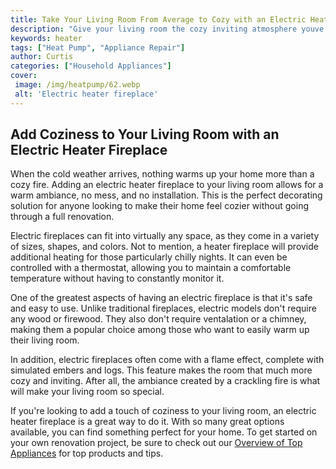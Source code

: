 ```yaml
---
title: Take Your Living Room From Average to Cozy with an Electric Heater Fireplace
description: "Give your living room the cozy inviting atmosphere youve been dreaming about with a stylish electric heater fireplace Learn more about the perfect electric heater to make your living room feel homey and comfortable"
keywords: heater
tags: ["Heat Pump", "Appliance Repair"]
author: Curtis
categories: ["Household Appliances"]
cover: 
 image: /img/heatpump/62.webp
 alt: 'Electric heater fireplace'
---
```

## Add Coziness to Your Living Room with an Electric Heater Fireplace
When the cold weather arrives, nothing warms up your home more than a cozy fire. Adding an electric heater fireplace to your living room allows for a warm ambiance, no mess, and no installation. This is the perfect decorating solution for anyone looking to make their home feel cozier without going through a full renovation.

Electric fireplaces can fit into virtually any space, as they come in a variety of sizes, shapes, and colors. Not to mention, a heater fireplace will provide additional heating for those particularly chilly nights. It can even be controlled with a thermostat, allowing you to maintain a comfortable temperature without having to constantly monitor it.

One of the greatest aspects of having an electric fireplace is that it's safe and easy to use. Unlike traditional fireplaces, electric models don't require any wood or firewood. They also don't require ventalation or a chimney, making them a popular choice among those who want to easily warm up their living room. 

In addition, electric fireplaces often come with a flame effect, complete with simulated embers and logs. This feature makes the room that much more cozy and inviting. After all, the ambiance created by a crackling fire is what will make your living room so special.

If you're looking to add a touch of coziness to your living room, an electric heater fireplace is a great way to do it. With so many great options available, you can find something perfect for your home. To get started on your own renovation project, be sure to check out our [Overview of Top Appliances](./pages/appliance-overview) for top products and tips.
